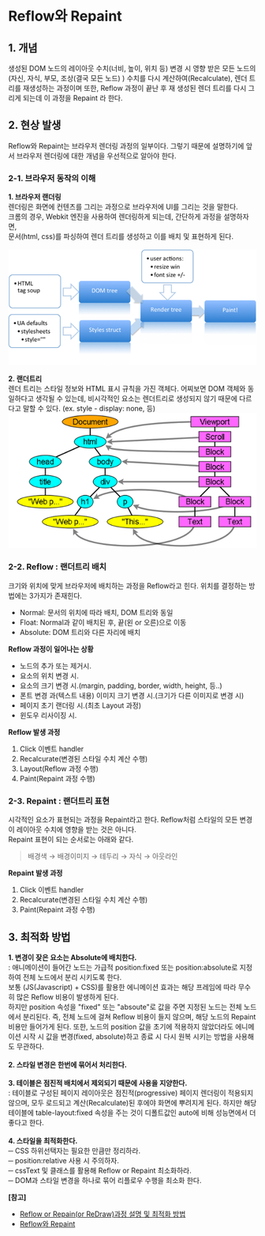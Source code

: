 # Reflow와 Repaint

## 1. 개념
생성된 DOM 노드의 레이아웃 수치(너비, 높이, 위치 등) 변경 시 영향 받은 모든 노드의(자신, 자식, 부모, 조상(결국 모든 노드) ) 수치를 다시 계산하여(Recalculate), 렌더 트리를 재생성하는 과정이며 또한, Reflow 과정이 끝난 후 재 생성된 렌더 트리를 다시 그리게 되는데 이 과정을 Repaint 라 한다.

## 2. 현상 발생
Reflow와 Repaint는 브라우저 렌더링 과정의 일부이다. 그렇기 때문에 설명하기에 앞서 브라우저 렌더링에 대한 개념을 우선적으로 알아야 한다.  

### 2-1. 브라우저 동작의 이해

**1. 브라우저 랜더링**  
렌더링은 화면에 컨텐츠를 그리는 과정으로 브라우저에 UI를 그리는 것을 말한다.  
크롬의 경우, Webkit 엔진을 사용하여 렌더링하게 되는데, 간단하게 과정을 설명하자면,  
문서(html, css)를 파싱하여 렌더 트리를 생성하고 이를 배치 및 표현하게 된다.  
<br>
![rendering](./images/rendering.png)  

**2. 랜더트리**  
렌더 트리는 스타일 정보와 HTML 표시 규칙을 가진 객체다. 어찌보면 DOM 객체와 동일하다고 생각될 수 있는데, 비시각적인 요소는 렌더트리로 생성되지 않기 때문에 다르다고 말할 수 있다. (ex. style - display: none, <head> 등)
<br>
![rendering](./images/render_tree.png)  
  
### 2-2. Reflow : 랜더트리 배치

크기와 위치에 맞게 브라우저에 배치하는 과정을 Reflow라고 힌다. 위치를 결정하는 방법에는 3가지가 존재힌다.  

- Normal: 문서의 위치에 따라 배치, DOM 트리와 동일  
- Float: Normal과 같이 배치된 후, 끝(왼 or 오른)으로 이동  
- Absolute: DOM 트리와 다른 자리에 배치  

**Reflow 과정이 일어나는 상황**  
+ 노드의 추가 또는 제거시.  
+ 요소의 위치 변경 시.  
+ 요소의 크기 변경 시.(margin, padding, border, width, height, 등..)  
+ 폰트 변경 과(텍스트 내용) 이미지 크기 변경 시.(크기가 다른 이미지로 변경 시)  
+ 페이지 초기 랜더링 시.(최초 Layout 과정)  
+ 윈도우 리사이징 시.  

**Reflow 발생 과정**  
1. Click 이벤트 handler  
2. Recalcurate(변경된 스타일 수치 계산 수행)  
3. Layout(Reflow 과정 수행)  
4. Paint(Repaint 과정 수행)  

### 2-3. Repaint : 랜더트리 표현

시각적인 요소가 표현되는 과정을 Repaint라고 한다. Reflow처럼 스타일의 모든 변경이 레이아웃 수치에 영향을 받는 것은 아니다.    
Repaint 표현이 되는 순서로는 아래와 같다.  
> 배경색 → 배경이미지 → 테두리 → 자식 → 아웃라인  

**Repaint 발생 과정**  
1. Click 이벤트 handler 
2. Recalcurate(변경된 스타일 수치 계산 수행) 
3. Paint(Repaint 과정 수행)

## 3. 최적화 방법

**1. 변경이 잦은 요소는 Absolute에 배치한다.**  
: 애니메이션이 들어간 노드는 가급적 position:fixed 또는 position:absolute로 지정하여 전체 노드에서 분리 시키도록 한다.  
보통 (JS(Javascript) + CSS)를 활용한 에니메이션 효과는 해당 프레임에 따라 무수히 많은 Reflow 비용이 발생하게 된다.  
하지만 position 속성을 "fixed" 또는 "absoute"로 값을 주면 지정된 노드는 전체 노드에서 분리된다. 
즉, 전체 노드에 걸쳐 Reflow 비용이 들지 않으며, 해당 노드의 Repaint 비용만 들어가게 된다. 
또한, 노드의 position 값을 초기에 적용하지 않았더라도 에니메이션 시작 시 값을 변경(fixed, absolute)하고 종료 시 다시 원복 시키는 방법을 사용해도 무관하다.  
<br>
**2. 스타일 변경은 한번에 묶어서 처리한다.**  
<br>
**3. 테이블은 점진적 배치에서 제외되기 때문에 사용을 지양한다.**  
: 테이블로 구성된 페이지 레이아웃은 점진적(progressive) 페이지 렌더링이 적용되지 않으며, 모두 로드되고 계산(Recalculate)된 후에야 화면에 뿌려지게 된다. 하지만 해당 테이블에 table-layout:fixed 속성을 주는 것이 디폴트값인 auto에 비해 성능면에서 더 좋다고 한다.  
<br>
**4. 스타일을 최적화한다.**  
─ CSS 하위선택자는 필요한 만큼만 정리하라.  
─ position:relative 사용 시 주의하자.  
─ cssText 및 클래스를 활용해 Reflow or Repaint 최소화하라.  
─ DOM과 스타일 변경을 하나로 묶어 리플로우 수행을 최소화 한다.


**[참고]**
- [Reflow or Repain(or ReDraw)과정 설명 및 최적화 방법](http://webclub.tistory.com/346)  
- [Reflow와 Repaint](http://heowc.tistory.com/83)
